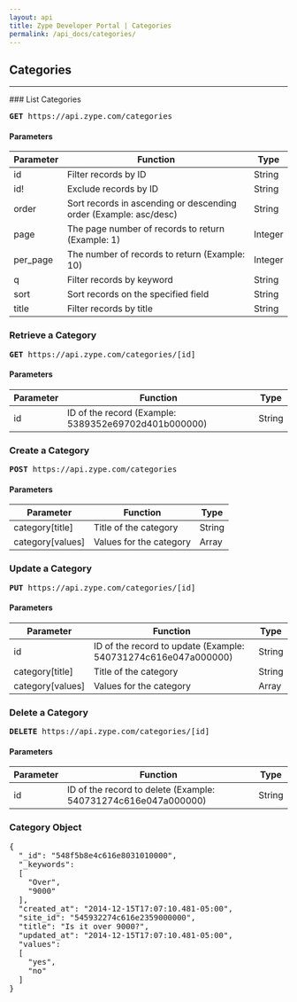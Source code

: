 ```yaml
---
layout: api
title: Zype Developer Portal | Categories
permalink: /api_docs/categories/
---
```


## Categories
<hr />
### List Categories
<pre>
<b>GET</b> https://api.zype.com/categories
</pre>

#### Parameters

Parameter | Function | Type
--------- | -------- | ----
id        | Filter records by ID | String
id!       | Exclude records by ID | String
order     | Sort records in ascending or descending order (Example: asc/desc) | String
page | The page number of records to return (Example: 1) | Integer
per_page | The number of records to return (Example: 10) | Integer
q         | Filter records by keyword | String
sort      | Sort records on the specified field | String
title     | Filter records by title | String

### Retrieve a Category
<pre><b>GET</b> https://api.zype.com/categories/[id]
</pre>

#### Parameters

Parameter | Function | Type
--------- | -------- | ----
id        | ID of the record (Example: 5389352e69702d401b000000) | String

### Create a Category
<pre><b>POST</b> https://api.zype.com/categories
</pre>

#### Parameters

Parameter | Function | Type
--------- | -------- | ----
category[title] | Title of the category | String
category[values] | Values for the category | Array

### Update a Category
<pre><b>PUT</b> https://api.zype.com/categories/[id]</pre>

#### Parameters

Parameter | Function | Type
--------- | -------- | ----
id | ID of the record to update (Example: 540731274c616e047a000000) | String
category[title] | Title of the category | String
category[values] | Values for the category | Array

### Delete a Category
<pre><b>DELETE</b> https://api.zype.com/categories/[id]
</pre>

#### Parameters

Parameter | Function | Type
--------- | -------- | ----
id | ID of the record to delete (Example: 540731274c616e047a000000) | String

### Category Object

<pre>
{
  "_id": "548f5b8e4c616e8031010000",
  "_keywords":
  [
    "Over",
    "9000"
  ],
  "created_at": "2014-12-15T17:07:10.481-05:00",
  "site_id": "545932274c616e2359000000",
  "title": "Is it over 9000?",
  "updated_at": "2014-12-15T17:07:10.481-05:00",
  "values":
  [
    "yes",
    "no"
  ]
}
</pre>
